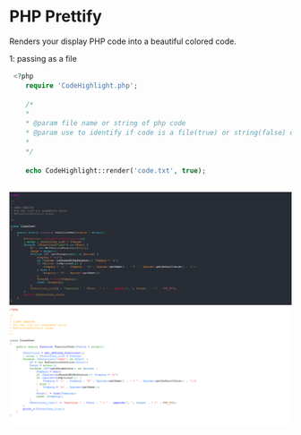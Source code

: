 # PHP Prettify

Renders your display PHP code into a beautiful colored code. 



1: passing as a file
```php
 <?php
    require 'CodeHighlight.php';

    /*
    *
    * @param file name or string of php code
    * @param use to identify if code is a file(true) or string(false) default: false
    *
    */
    
    echo CodeHighlight::render('code.txt', true);
    
```
![alt tag](https://github.com/Ghostff/php_prettify/blob/master/images/dark.png)
![alt tag](https://github.com/Ghostff/php_prettify/blob/master/images/light.png)